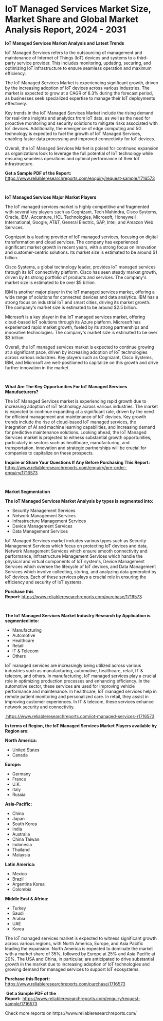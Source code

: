 <p><h1>IoT Managed Services Market Size, Market Share and Global Market Analysis Report, 2024 - 2031</h1></p><p><strong>IoT Managed Services Market Analysis and Latest Trends</strong></p>
<p><p>IoT Managed Services refers to the outsourcing of management and maintenance of Internet of Things (IoT) devices and systems to a third-party service provider. This includes monitoring, updating, securing, and optimizing IoT infrastructure to ensure seamless operation and maximum efficiency. </p><p>The IoT Managed Services Market is experiencing significant growth, driven by the increasing adoption of IoT devices across various industries. The market is expected to grow at a CAGR of 8.3% during the forecast period, as businesses seek specialized expertise to manage their IoT deployments effectively. </p><p>Key trends in the IoT Managed Services Market include the rising demand for real-time insights and analytics from IoT data, as well as the need for proactive monitoring and security solutions to mitigate risks associated with IoT devices. Additionally, the emergence of edge computing and 5G technology is expected to fuel the growth of IoT Managed Services, enabling faster data processing and improved connectivity for IoT devices. </p><p>Overall, the IoT Managed Services Market is poised for continued expansion as organizations look to leverage the full potential of IoT technology while ensuring seamless operations and optimal performance of their IoT infrastructure.</p></p>
<p><strong>Get a Sample PDF of the Report:&nbsp;</strong> <a href="https://www.reliableresearchreports.com/enquiry/request-sample/1716573">https://www.reliableresearchreports.com/enquiry/request-sample/1716573</a></p>
<p>&nbsp;</p>
<p><strong>IoT Managed Services Major Market Players</strong></p>
<p><p>The IoT managed services market is highly competitive and fragmented with several key players such as Cognizant, Tech Mahindra, Cisco Systems, Oracle, IBM, Accenture, HCL Technologies, Microsoft, Honeywell International, Google, AT&T, General Electric, SAP, Intel, and Amazon Web Services.</p><p>Cognizant is a leading provider of IoT managed services, focusing on digital transformation and cloud services. The company has experienced significant market growth in recent years, with a strong focus on innovation and customer-centric solutions. Its market size is estimated to be around $1 billion.</p><p>Cisco Systems, a global technology leader, provides IoT managed services through its IoT connectivity platform. Cisco has seen steady market growth, driven by its strong portfolio of products and services. The company's market size is estimated to be over $5 billion.</p><p>IBM is another major player in the IoT managed services market, offering a wide range of solutions for connected devices and data analytics. IBM has a strong focus on industrial IoT and smart cities, driving its market growth. The company's market size is estimated to be around $2.5 billion.</p><p>Microsoft is a key player in the IoT managed services market, offering cloud-based IoT solutions through its Azure platform. Microsoft has experienced rapid market growth, fueled by its strong partnerships and innovative technologies. The company's market size is estimated to be over $3 billion.</p><p>Overall, the IoT managed services market is expected to continue growing at a significant pace, driven by increasing adoption of IoT technologies across various industries. Key players such as Cognizant, Cisco Systems, IBM, and Microsoft are well-positioned to capitalize on this growth and drive further innovation in the market.</p></p>
<p>&nbsp;</p>
<p><strong>What Are The Key Opportunities For IoT Managed Services Manufacturers?</strong></p>
<p><p>The IoT Managed Services market is experiencing rapid growth due to increasing adoption of IoT technology across various industries. The market is expected to continue expanding at a significant rate, driven by the need for efficient management and maintenance of IoT devices. Key growth trends include the rise of cloud-based IoT managed services, the integration of AI and machine learning capabilities, and increasing demand for predictive maintenance solutions. Looking ahead, the IoT Managed Services market is projected to witness substantial growth opportunities, particularly in sectors such as healthcare, manufacturing, and transportation. Innovation and strategic partnerships will be crucial for companies to capitalize on these prospects.</p></p>
<p><strong>Inquire or Share Your Questions If Any Before Purchasing This Report:</strong> <a href="https://www.reliableresearchreports.com/enquiry/pre-order-enquiry/1716573">https://www.reliableresearchreports.com/enquiry/pre-order-enquiry/1716573</a></p>
<p>&nbsp;</p>
<p><strong>Market Segmentation</strong></p>
<p><strong>The IoT Managed Services Market Analysis by types is segmented into:</strong></p>
<p><ul><li>Security Management Services</li><li>Network Management Services</li><li>Infrastructure Management Services</li><li>Device Management Services</li><li>Data Management Services</li></ul></p>
<p><p>IoT Managed Services market includes various types such as Security Management Services which focus on protecting IoT devices and data, Network Management Services which ensure smooth connectivity and performance, Infrastructure Management Services which handle the physical and virtual components of IoT systems, Device Management Services which oversee the lifecycle of IoT devices, and Data Management Services which involve collecting, storing, and analyzing data generated by IoT devices. Each of these services plays a crucial role in ensuring the efficiency and security of IoT systems.</p></p>
<p><strong>Purchase this Report:&nbsp;</strong><a href="https://www.reliableresearchreports.com/purchase/1716573">https://www.reliableresearchreports.com/purchase/1716573</a></p>
<p>&nbsp;</p>
<p><strong>The IoT Managed Services Market Industry Research by Application is segmented into:</strong></p>
<p><ul><li>Manufacturing</li><li>Automotive</li><li>Healthcare</li><li>Retail</li><li>IT & Telecom</li><li>Others</li></ul></p>
<p><p>IoT managed services are increasingly being utilized across various industries such as manufacturing, automotive, healthcare, retail, IT & telecom, and others. In manufacturing, IoT managed services play a crucial role in optimizing production processes and enhancing efficiency. In the automotive sector, these services are used for improving vehicle performance and maintenance. In healthcare, IoT managed services help in remote patient monitoring and personalized care. In retail, they assist in improving customer experiences. In IT & telecom, these services enhance network security and connectivity.</p></p>
<p><a href="https://www.reliableresearchreports.com/iot-managed-services-r1716573">&nbsp;https://www.reliableresearchreports.com/iot-managed-services-r1716573</a></p>
<p><strong>In terms of Region, the IoT Managed Services Market Players available by Region are:</strong></p>
<p>
    <p> <strong> North America: </strong>
        <ul>
            <li>United States</li>
            <li>Canada</li>
        </ul>
        </p> 
    <p> <strong> Europe: </strong>
        <ul>
            <li>Germany</li>
            <li>France</li>
            <li>U.K.</li>
            <li>Italy</li>
            <li>Russia</li>
        </ul>
        </p> 
    <p> <strong> Asia-Pacific: </strong>
        <ul>
            <li>China</li>
            <li>Japan</li>
            <li>South Korea</li>
            <li>India</li>
            <li>Australia</li>
            <li>China Taiwan</li>
            <li>Indonesia</li>
            <li>Thailand</li>
            <li>Malaysia</li>
        </ul>
        </p> 
    <p> <strong> Latin America: </strong>
        <ul>
            <li>Mexico</li>
            <li>Brazil</li>
            <li>Argentina Korea</li>
            <li>Colombia</li>
        </ul>
        </p> 
    <p> <strong> Middle East & Africa: </strong>
        <ul>
            <li>Turkey</li>
            <li>Saudi</li>
            <li>Arabia</li>
            <li>UAE</li>
            <li>Korea</li>
        </ul>
    </p>
    </p>
<p><p>The IoT managed services market is expected to witness significant growth across various regions, with North America, Europe, and Asia Pacific leading the expansion. North America is expected to dominate the market with a market share of 35%, followed by Europe at 25% and Asia Pacific at 20%. The USA and China, in particular, are anticipated to drive substantial growth in the market due to increasing adoption of IoT technologies and growing demand for managed services to support IoT ecosystems.</p></p>
<p><strong>Purchase this Report: </strong><a href="https://www.reliableresearchreports.com/purchase/1716573">https://www.reliableresearchreports.com/purchase/1716573</a></p>
<p>&nbsp;<strong>Get a Sample PDF of the Report:&nbsp;&nbsp;</strong><a href="https://www.reliableresearchreports.com/enquiry/request-sample/1716573">https://www.reliableresearchreports.com/enquiry/request-sample/1716573</a></p>
<p><strong></strong></p>
<p>Check more reports on https://www.reliableresearchreports.com/</p>